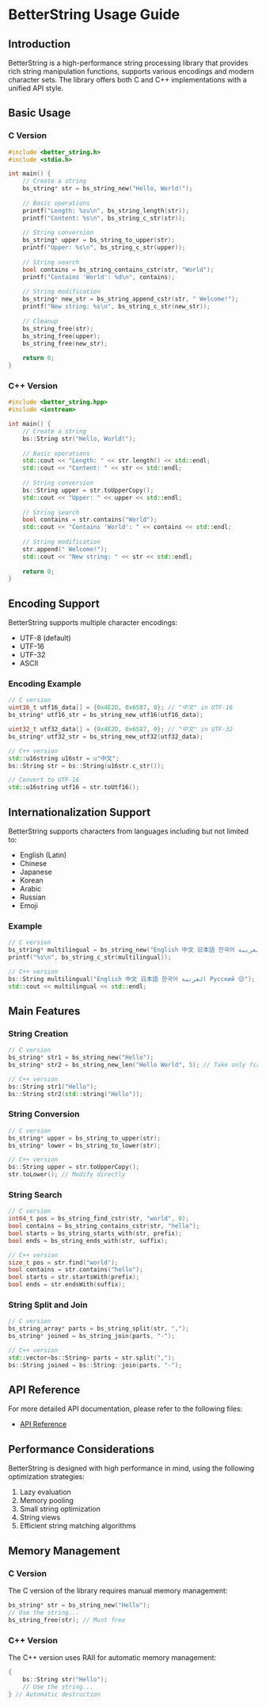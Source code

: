 # BetterString Usage Guide

## Introduction

BetterString is a high-performance string processing library that provides rich string manipulation functions, supports various encodings and modern character sets. The library offers both C and C++ implementations with a unified API style.

## Basic Usage

### C Version

```c
#include <better_string.h>
#include <stdio.h>

int main() {
    // Create a string
    bs_string* str = bs_string_new("Hello, World!");
    
    // Basic operations
    printf("Length: %zu\n", bs_string_length(str));
    printf("Content: %s\n", bs_string_c_str(str));
    
    // String conversion
    bs_string* upper = bs_string_to_upper(str);
    printf("Upper: %s\n", bs_string_c_str(upper));
    
    // String search
    bool contains = bs_string_contains_cstr(str, "World");
    printf("Contains 'World': %d\n", contains);
    
    // String modification
    bs_string* new_str = bs_string_append_cstr(str, " Welcome!");
    printf("New string: %s\n", bs_string_c_str(new_str));
    
    // Cleanup
    bs_string_free(str);
    bs_string_free(upper);
    bs_string_free(new_str);
    
    return 0;
}
```

### C++ Version

```cpp
#include <better_string.hpp>
#include <iostream>

int main() {
    // Create a string
    bs::String str("Hello, World!");
    
    // Basic operations
    std::cout << "Length: " << str.length() << std::endl;
    std::cout << "Content: " << str << std::endl;
    
    // String conversion
    bs::String upper = str.toUpperCopy();
    std::cout << "Upper: " << upper << std::endl;
    
    // String search
    bool contains = str.contains("World");
    std::cout << "Contains 'World': " << contains << std::endl;
    
    // String modification
    str.append(" Welcome!");
    std::cout << "New string: " << str << std::endl;
    
    return 0;
}
```

## Encoding Support

BetterString supports multiple character encodings:

- UTF-8 (default)
- UTF-16
- UTF-32
- ASCII

### Encoding Example

```c
// C version
uint16_t utf16_data[] = {0x4E2D, 0x6587, 0}; // "中文" in UTF-16
bs_string* utf16_str = bs_string_new_utf16(utf16_data);

uint32_t utf32_data[] = {0x4E2D, 0x6587, 0}; // "中文" in UTF-32
bs_string* utf32_str = bs_string_new_utf32(utf32_data);
```

```cpp
// C++ version
std::u16string u16str = u"中文";
bs::String str = bs::String(u16str.c_str());

// Convert to UTF-16
std::u16string utf16 = str.toUtf16();
```

## Internationalization Support

BetterString supports characters from languages including but not limited to:

- English (Latin)
- Chinese
- Japanese
- Korean
- Arabic
- Russian
- Emoji

### Example

```c
// C version
bs_string* multilingual = bs_string_new("English 中文 日本語 한국어 العربية Русский 😊");
printf("%s\n", bs_string_c_str(multilingual));
```

```cpp
// C++ version
bs::String multilingual("English 中文 日本語 한국어 العربية Русский 😊");
std::cout << multilingual << std::endl;
```

## Main Features

### String Creation

```c
// C version
bs_string* str1 = bs_string_new("Hello");
bs_string* str2 = bs_string_new_len("Hello World", 5); // Take only first 5 chars
```

```cpp
// C++ version
bs::String str1("Hello");
bs::String str2(std::string("Hello"));
```

### String Conversion

```c
// C version
bs_string* upper = bs_string_to_upper(str);
bs_string* lower = bs_string_to_lower(str);
```

```cpp
// C++ version
bs::String upper = str.toUpperCopy();
str.toLower(); // Modify directly
```

### String Search

```c
// C version
int64_t pos = bs_string_find_cstr(str, "world", 0);
bool contains = bs_string_contains_cstr(str, "hello");
bool starts = bs_string_starts_with(str, prefix);
bool ends = bs_string_ends_with(str, suffix);
```

```cpp
// C++ version
size_t pos = str.find("world");
bool contains = str.contains("hello");
bool starts = str.startsWith(prefix);
bool ends = str.endsWith(suffix);
```

### String Split and Join

```c
// C version
bs_string_array* parts = bs_string_split(str, ",");
bs_string* joined = bs_string_join(parts, "-");
```

```cpp
// C++ version
std::vector<bs::String> parts = str.split(",");
bs::String joined = bs::String::join(parts, "-");
```

## API Reference

For more detailed API documentation, please refer to the following files:

- [API Reference](./api_reference_en.md)

## Performance Considerations

BetterString is designed with high performance in mind, using the following optimization strategies:

1. Lazy evaluation
2. Memory pooling
3. Small string optimization
4. String views
5. Efficient string matching algorithms

## Memory Management

### C Version

The C version of the library requires manual memory management:

```c
bs_string* str = bs_string_new("Hello");
// Use the string...
bs_string_free(str); // Must free
```

### C++ Version

The C++ version uses RAII for automatic memory management:

```cpp
{
    bs::String str("Hello");
    // Use the string...
} // Automatic destruction
``` 